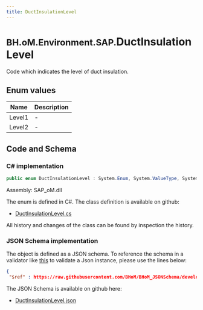 ```yaml
---
title: DuctInsulationLevel
---
```


# <small>BH.oM.Environment.SAP.</small>**DuctInsulationLevel**

Code which indicates the level of duct insulation.

## Enum values

| Name            | Description                                                    |
|-----------------|----------------------------------------------------------------|
| Level1 |  -  |
| Level2 |  -  |


## Code and Schema

### C# implementation

``` C# title="C#"
public enum DuctInsulationLevel : System.Enum, System.ValueType, System.IComparable, System.ISpanFormattable, System.IFormattable, System.IConvertible
```

Assembly: SAP_oM.dll

The enum is defined in C#. The class definition is available on github:

- [DuctInsulationLevel.cs](https://github.com/BHoM/SAP_Toolkit/blob/develop/SAP_oM/Enums\DuctInsulationLevel.cs)

All history and changes of the class can be found by inspection the history.
### JSON Schema implementation

The object is defined as a JSON schema. To reference the schema in a validator like [this](https://www.jsonschemavalidator.net/) to validate a Json instance, please use the lines below:

``` json title="JSON Schema"
{
 "$ref" : https://raw.githubusercontent.com/BHoM/BHoM_JSONSchema/develop/SAP_oM/SAP/DuctInsulationLevel.json}
```

The JSON Schema is available on github here:

- [DuctInsulationLevel.json](https://github.com/BHoM/BHoM_JSONSchema/blob/develop/SAP_oM/SAP/DuctInsulationLevel.json)
